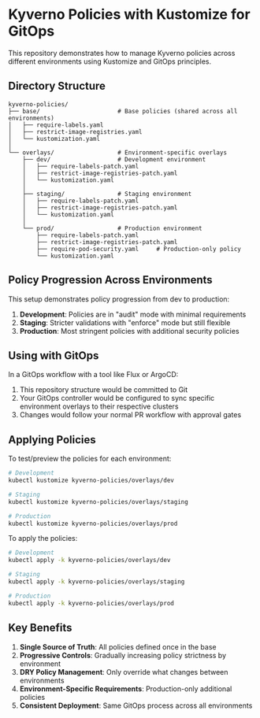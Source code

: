 # Kyverno Policies with Kustomize for GitOps

This repository demonstrates how to manage Kyverno policies across different environments using Kustomize and GitOps principles.

## Directory Structure

```
kyverno-policies/
├── base/                      # Base policies (shared across all environments)
│   ├── require-labels.yaml
│   ├── restrict-image-registries.yaml
│   └── kustomization.yaml
│
└── overlays/                  # Environment-specific overlays
    ├── dev/                   # Development environment
    │   ├── require-labels-patch.yaml
    │   ├── restrict-image-registries-patch.yaml
    │   └── kustomization.yaml
    │
    ├── staging/               # Staging environment
    │   ├── require-labels-patch.yaml
    │   ├── restrict-image-registries-patch.yaml
    │   └── kustomization.yaml
    │
    └── prod/                  # Production environment
        ├── require-labels-patch.yaml
        ├── restrict-image-registries-patch.yaml
        ├── require-pod-security.yaml     # Production-only policy
        └── kustomization.yaml
```

## Policy Progression Across Environments

This setup demonstrates policy progression from dev to production:

1. **Development**: Policies are in "audit" mode with minimal requirements
2. **Staging**: Stricter validations with "enforce" mode but still flexible
3. **Production**: Most stringent policies with additional security policies

## Using with GitOps

In a GitOps workflow with a tool like Flux or ArgoCD:

1. This repository structure would be committed to Git
2. Your GitOps controller would be configured to sync specific environment overlays to their respective clusters
3. Changes would follow your normal PR workflow with approval gates

## Applying Policies

To test/preview the policies for each environment:

```bash
# Development
kubectl kustomize kyverno-policies/overlays/dev

# Staging  
kubectl kustomize kyverno-policies/overlays/staging

# Production
kubectl kustomize kyverno-policies/overlays/prod
```

To apply the policies:

```bash
# Development
kubectl apply -k kyverno-policies/overlays/dev

# Staging
kubectl apply -k kyverno-policies/overlays/staging

# Production
kubectl apply -k kyverno-policies/overlays/prod
```

## Key Benefits

1. **Single Source of Truth**: All policies defined once in the base
2. **Progressive Controls**: Gradually increasing policy strictness by environment
3. **DRY Policy Management**: Only override what changes between environments
4. **Environment-Specific Requirements**: Production-only additional policies
5. **Consistent Deployment**: Same GitOps process across all environments 